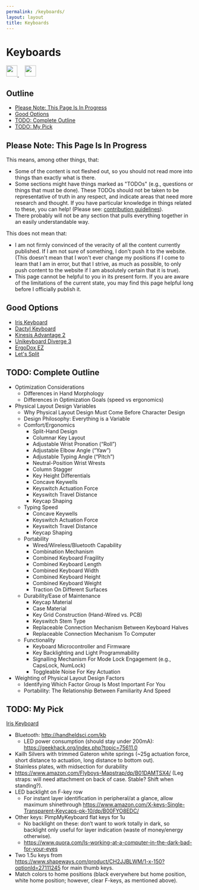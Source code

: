 ```yaml
---
permalink: /keyboards/
layout: layout
title: Keyboards
---
```


<div class="center">

   <h1>Keyboards</h1>

   <a href="https://github.com/StevenTammen/steventammen.github.io/edit/master/pages/keyboards.md" target="_blank">
     <img src="https://steventammen.github.io/assets/images/GitHub.png" height="30" width="30">
   </a> &nbsp; &nbsp;

   <a href="http://prose.io/#StevenTammen/steventammen.github.io/edit/master/pages/keyboards.md" target="_blank">
     <img src="https://steventammen.github.io/assets/images/Prose.png" height="30" width="30">
   </a>

</div>

## Outline

- [Please Note: This Page Is In Progress](#please-note-this-page-is-in-progress)
- [Good Options](#good-options)
- [TODO: Complete Outline](#todo-complete-outline)
- [TODO: My Pick](#todo-my-pick)

## Please Note: This Page Is In Progress

This means, among other things, that:

- Some of the content is not fleshed out, so you should not read more into things than exactly what is there.
- Some sections might have things marked as "TODOs" (e.g., questions or things that must be done). These TODOs should not be taken to be representative of truth in any respect, and indicate areas that need more research and thought. If you have particular knowledge in things related to these, you can help! (Please see: [contribution guidelines](https://github.com/StevenTammen/steventammen.github.io#contribution-guidelines)).
- There probably will not be any section that pulls everything together in an easily understandable way.

This does not mean that:

- I am not firmly convinced of the veracity of all the content currently published. If I am not sure of something, I don't push it to the website. (This doesn't mean that I won't ever change my positions if I come to learn that I am in error, but that I strive, as much as possible, to only push content to the website if I am absolutely certain that it is true).
- This page cannot be helpful to you in its present form. If you are aware of the limitations of the current state, you may find this page helpful long before I officially publish it.

## Good Options

- [Iris Keyboard](https://keeb.io/products/iris-keyboard-split-ergonomic-keyboard?variant=2650505052190)
- [Dactyl Keyboard](https://github.com/adereth/dactyl-keyboard)
- [Kinesis Advantage 2](https://www.kinesis-ergo.com/shop/advantage2/)
- [Unikeyboard Diverge 3](https://unikeyboard.io/product/diverge/)
- [ErgoDox EZ](https://ergodox-ez.com/)
- [Let's Split](https://keeb.io/collections/keyboard-pcbs/products/levinson-lets-split-w-led-backlight)

## TODO: Complete Outline

- Optimization Considerations
   - Differences in Hand Morphology
   - Differences in Optimization Goals (speed vs ergonomics)
- Physical Layout Design Variables
   - Why Physical Layout Design Must Come Before Character Design
   - Design Philosophy: Everything is a Variable
   - Comfort/Ergonomics
      - Split-Hand Design
      - Columnar Key Layout
      - Adjustable Wrist Pronation (“Roll”)
      - Adjustable Elbow Angle (“Yaw”)
      - Adjustable Typing Angle (“Pitch”)
      - Neutral-Position Wrist Wrests
      - Column Stagger
      - Key Height Differentials
      - Concave Keywells
      - Keyswitch Actuation Force
      - Keyswitch Travel Distance
      - Keycap Shaping
   - Typing Speed
      - Concave Keywells
      - Keyswitch Actuation Force
      - Keyswitch Travel Distance
      - Keycap Shaping
   - Portability
      - Wired/Wireless/Bluetooth Capability
      - Combination Mechanism
      - Combined Keyboard Fragility
      - Combined Keyboard Length
      - Combined Keyboard Width
      - Combined Keyboard Height
      - Combined Keyboard Weight
      - Traction On Different Surfaces
   - Durability/Ease of Maintenance
      - Keycap Material
      - Case Material
      - Key Grid Construction (Hand-Wired vs. PCB)
      - Keyswitch Stem Type
      - Replaceable Connection Mechanism Between Keyboard Halves
      - Replaceable Connection Mechanism To Computer
   - Functionality
      - Keyboard Microcontroller and Firmware
      - Key Backlighting and Light Programmability
      - Signalling Mechanism For Mode Lock Engagement (e.g., CapsLock, NumLock)
      - Toggleable Noise For Key Actuation
- Weighting of Physical Layout Design Factors
   - Identifying Which Factor Group Is Most Important For You
   - Portability: The Relationship Between Familiarity And Speed

## TODO: My Pick

[Iris Keyboard](https://keeb.io/products/iris-keyboard-split-ergonomic-keyboard?variant=2650505052190)

- Bluetooth: <http://handheldsci.com/kb>
   - LED power consumption (should stay under 200mA): <https://geekhack.org/index.php?topic=75611.0>
- Kailh Silvers with trimmed Gateron white springs (~25g actuation force, short distance to actuation, long distance to bottom out).
- Stainless plates, with midsection for durability
- <https://www.amazon.com/Flyboys-Mapstrap/dp/B01DAMTSX4/> (Leg straps: will need attachment on back of case. Stable? Shift when standing?).
- LED backlight on F-key row
   - For instant layer identification in peripheral/at a glance, allow maximum shinethrough <https://www.amazon.com/X-keys-Single-Transparent-Keycaps-pk-10/dp/B00FYO8EDC/>
- Other keys: PimpMyKeyboard flat keys for 1u
   - No backlight on these: don’t want to work totally in dark, so backlight only useful for layer indication (waste of money/energy otherwise).
   - <https://www.quora.com/Is-working-at-a-computer-in-the-dark-bad-for-your-eyes>
- Two 1.5u keys from <https://www.shapeways.com/product/CH2JJBLWM/1-x-150?optionId=27111245> for main thumb keys.
- Match colors to home positions (black everywhere but home position, white home position; however, clear F-keys, as mentioned above).
